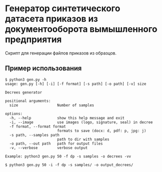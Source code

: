 # Генератор синтетического датасета приказов из документооборота вымышленного предприятия
Скрипт для генерации файлов приказов из образцов.

## Пример использования
```
$ python3 gen.py -h
usage: gen.py [-h] [-i] [-f format] [-s path] [-o path] [-v] size

Decrees generator

positional arguments:
  size                  Number of samples

options:
  -h, --help            show this help message and exit
  -i, --image           use images (logo, signature, seal) in decree
  -f format, --format format
                        formats to save (docx: d, pdf: p, jpg: j)
  -s path, --samples path
                        path to dir with samples
  -o path, --out path   path for output files
  -v, --verbose         verbose output

Example: python3 gen.py 50 -f dp -s samples -o decrees -vv
  
$ python3 gen.py 50 -i -f dp -s samples/ -o output_decrees/
```
